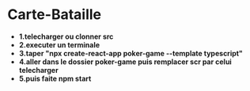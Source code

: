 # Carte-Bataille
-  **1.telecharger ou clonner src** 
-  **2.executer un terminale**
-  **3.taper "npx create-react-app poker-game --template typescript"**
-  **4.aller dans le dossier poker-game puis remplacer scr par celui telecharger**
-  **5.puis faite npm start**
